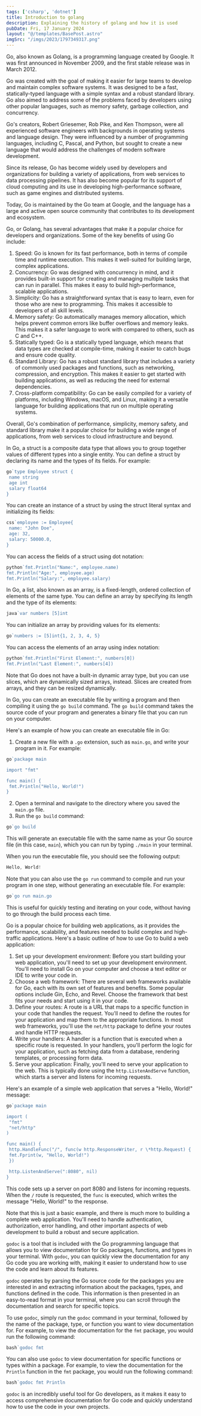 ```yaml
---
tags: ['csharp', 'dotnet']
title: Introduction to golang
description: Explaining the history of golang and how it is used
pubDate: Fri, 17 January 2024
layout: "@/templates/BasePost.astro"
imgSrc: "/imgs/2023/1797349317.png"
---
```

Go, also known as Golang, is a programming language created by Google. It was first announced in November 2009, and the first stable release was in March 2012.

Go was created with the goal of making it easier for large teams to develop and maintain complex software systems. It was designed to be a fast, statically-typed language with a simple syntax and a robust standard library. Go also aimed to address some of the problems faced by developers using other popular languages, such as memory safety, garbage collection, and concurrency.

Go's creators, Robert Griesemer, Rob Pike, and Ken Thompson, were all experienced software engineers with backgrounds in operating systems and language design. They were influenced by a number of programming languages, including C, Pascal, and Python, but sought to create a new language that would address the challenges of modern software development.

Since its release, Go has become widely used by developers and organizations for building a variety of applications, from web services to data processing pipelines. It has also become popular for its support of cloud computing and its use in developing high-performance software, such as game engines and distributed systems.

Today, Go is maintained by the Go team at Google, and the language has a large and active open source community that contributes to its development and ecosystem.


Go, or Golang, has several advantages that make it a popular choice for developers and organizations. Some of the key benefits of using Go include:

1. Speed: Go is known for its fast performance, both in terms of compile time and runtime execution. This makes it well-suited for building large, complex applications.
2. Concurrency: Go was designed with concurrency in mind, and it provides built-in support for creating and managing multiple tasks that can run in parallel. This makes it easy to build high-performance, scalable applications.
3. Simplicity: Go has a straightforward syntax that is easy to learn, even for those who are new to programming. This makes it accessible to developers of all skill levels.
4. Memory safety: Go automatically manages memory allocation, which helps prevent common errors like buffer overflows and memory leaks. This makes it a safer language to work with compared to others, such as C and C++.
5. Statically typed: Go is a statically typed language, which means that data types are checked at compile-time, making it easier to catch bugs and ensure code quality.
6. Standard Library: Go has a robust standard library that includes a variety of commonly used packages and functions, such as networking, compression, and encryption. This makes it easier to get started with building applications, as well as reducing the need for external dependencies.
7. Cross-platform compatibility: Go can be easily compiled for a variety of platforms, including Windows, macOS, and Linux, making it a versatile language for building applications that run on multiple operating systems.

Overall, Go's combination of performance, simplicity, memory safety, and standard library make it a popular choice for building a wide range of applications, from web services to cloud infrastructure and beyond.


In Go, a struct is a composite data type that allows you to group together values of different types into a single entity. You can define a struct by declaring its name and the types of its fields. For example:


```go
go`type Employee struct {
 name string
 age int
 salary float64
}
```
You can create an instance of a struct by using the struct literal syntax and initializing its fields:


```go
css`employee := Employee{
 name: "John Doe",
 age: 32,
 salary: 50000.0,
}
```
You can access the fields of a struct using dot notation:


```go
python`fmt.Println("Name:", employee.name)
fmt.Println("Age:", employee.age)
fmt.Println("Salary:", employee.salary)
```
In Go, a list, also known as an array, is a fixed-length, ordered collection of elements of the same type. You can define an array by specifying its length and the type of its elements:


```go
java`var numbers [5]int
```
You can initialize an array by providing values for its elements:


```go
go`numbers := [5]int{1, 2, 3, 4, 5}
```
You can access the elements of an array using index notation:


```go
python`fmt.Println("First Element:", numbers[0])
fmt.Println("Last Element:", numbers[4])
```
Note that Go does not have a built-in dynamic array type, but you can use slices, which are dynamically sized arrays, instead. Slices are created from arrays, and they can be resized dynamically.


In Go, you can create an executable file by writing a program and then compiling it using the `go build` command. The `go build` command takes the source code of your program and generates a binary file that you can run on your computer.

Here's an example of how you can create an executable file in Go:

1. Create a new file with a `.go` extension, such as `main.go`, and write your program in it. For example:


```go
go`package main

import "fmt"

func main() {
 fmt.Println("Hello, World!")
}
```
2. Open a terminal and navigate to the directory where you saved the `main.go` file.
3. Run the `go build` command:


```go
go`go build
```
This will generate an executable file with the same name as your Go source file (in this case, `main`), which you can run by typing `./main` in your terminal.

When you run the executable file, you should see the following output:


```go
Hello, World!
```
Note that you can also use the `go run` command to compile and run your program in one step, without generating an executable file. For example:


```go
go`go run main.go
```
This is useful for quickly testing and iterating on your code, without having to go through the build process each time.


Go is a popular choice for building web applications, as it provides the performance, scalability, and features needed to build complex and high-traffic applications. Here's a basic outline of how to use Go to build a web application:

1. Set up your development environment: Before you start building your web application, you'll need to set up your development environment. You'll need to install Go on your computer and choose a text editor or IDE to write your code in.
2. Choose a web framework: There are several web frameworks available for Go, each with its own set of features and benefits. Some popular options include Gin, Echo, and Revel. Choose the framework that best fits your needs and start using it in your code.
3. Define your routes: A route is a URL that maps to a specific function in your code that handles the request. You'll need to define the routes for your application and map them to the appropriate functions. In most web frameworks, you'll use the `net/http` package to define your routes and handle HTTP requests.
4. Write your handlers: A handler is a function that is executed when a specific route is requested. In your handlers, you'll perform the logic for your application, such as fetching data from a database, rendering templates, or processing form data.
5. Serve your application: Finally, you'll need to serve your application to the web. This is typically done using the `http.ListenAndServe` function, which starts a server and listens for incoming requests.

Here's an example of a simple web application that serves a "Hello, World!" message:


```go
go`package main

import (
 "fmt"
 "net/http"
)

func main() {
 http.HandleFunc("/", func(w http.ResponseWriter, r \*http.Request) {
 fmt.Fprint(w, "Hello, World!")
 })

 http.ListenAndServe(":8080", nil)
}
```
This code sets up a server on port 8080 and listens for incoming requests. When the `/` route is requested, the `func` is executed, which writes the message "Hello, World!" to the response.

Note that this is just a basic example, and there is much more to building a complete web application. You'll need to handle authentication, authorization, error handling, and other important aspects of web development to build a robust and secure application.


`godoc` is a tool that is included with the Go programming language that allows you to view documentation for Go packages, functions, and types in your terminal. With `godoc`, you can quickly view the documentation for any Go code you are working with, making it easier to understand how to use the code and learn about its features.

`godoc` operates by parsing the Go source code for the packages you are interested in and extracting information about the packages, types, and functions defined in the code. This information is then presented in an easy-to-read format in your terminal, where you can scroll through the documentation and search for specific topics.

To use `godoc`, simply run the `godoc` command in your terminal, followed by the name of the package, type, or function you want to view documentation for. For example, to view the documentation for the `fmt` package, you would run the following command:


```go
bash`godoc fmt
```
You can also use `godoc` to view documentation for specific functions or types within a package. For example, to view the documentation for the `Println` function in the `fmt` package, you would run the following command:


```go
bash`godoc fmt Println
```
`godoc` is an incredibly useful tool for Go developers, as it makes it easy to access comprehensive documentation for Go code and quickly understand how to use the code in your own projects.


